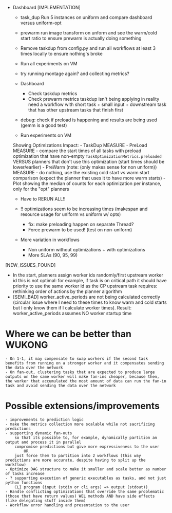 - Dashboard
    [IMPLEMENTATION]
    - task_dup
        Run 5 instances on uniform and compare dashboard versus uniform-opt

    - prewarm
        run image transform on unform and see the warm/cold start ratio to ensure prewarm is actually doing something

    - Remove taskdup from config.py and run all workflows at least 3 times locally to ensure nothing's broke
    - Run all experiments on VM

    - try running montage again? and collecting metrics?

    - Dashboard
        - Check taskdup metrics
        - Check prewarm metrics
            taskdup isn't being applying in reality
            need a workflow with short task + small input + downstream task that has other upstream tasks that finish first
    - debug: check if preload is happening and results are being used (gemm is a good test)
    - Run experiments on VM

    Showing Optimizations Impact:
        - TaskDup
            MEASURE
        - PreLoad
            MEASURE
            - compare the start times of all tasks with preload optimization that have non-empty `TaskOptimizationMetrics.preloaded` VERSUS planners that don't use this optimization (start times should be lower/earlier)
        - PreWarm (note: (only makes sense for non uniform))
            MEASURE
            - do nothing, use the existing cold start vs warm start comparison (expect the planner that uses it to have more warm starts)
        - Plot showing the median of counts for each optimization per instance, only for the "opt" planners

    - Have to RERUN ALL!!
    - !! optimizations seem to be increasing times (makespan and resource usage for uniform vs uniform w/ opts)
        - fix: make preloading happen on separate Thread?
        - Force prewarm to be used! (test on non-uniform)
    
    - More variation in workflows
        - Non uniform without optimizations + with optimizations
        - More SLAs (90, 95, 99)

[NEW_ISSUES_FOUND]
- In the start, planners assign worker ids randomly/first upstream worker id
    this is not optimal: for example, if task is on critical path it should have priority to use the same worker id as the CP upstream task
    requires: rethinking order of actions by the planner algorithm
- [SEMI_BAD] worker_active_periods are not being calculated correctly (circular issue where I need to these times to know warm and cold starts but I only know them if I calculate worker times). Result: worker_active_periods assumes NO worker startup time

# Where we can be better than WUKONG
    - On 1-1, it may compensate to swap workers if the second task benefits from running on a stronger worker and it compensates sending the data over the network
    - On fan-out, clustering tasks that are expected to produce large outputs on the same worker will make fan-ins cheaper, because then, the worker that accumulated the most amount of data can run the fan-in task and avoid sending the data over the network

# Possible extensions/improvements
    - improvements to prediction logic
    - make the metrics collection more scalable while not sacrificing predictions
    - supporting dynamic fan-outs
        so that its possible to, for example, dynamically partition an output and process it in parallel
        compromise predictions but give more expressiveness to the user 
            OR
        just force them to partition into 2 workflows (this way predictions are more accurate, despite having to split up the workflow)
    - Optimize DAG structure to make it smaller and scale better as number of tasks increase
    - ? supporting execution of generic executables as tasks, and not just python functions
        CLI program (input (stdin or cli args) => output (stdout))
    - Handle conflicting optimizations that override the same problematic (those that have return values) WEL methods AND have side effects (like delegating stuff inside them)
    - Workflow error handling and presentation to the user